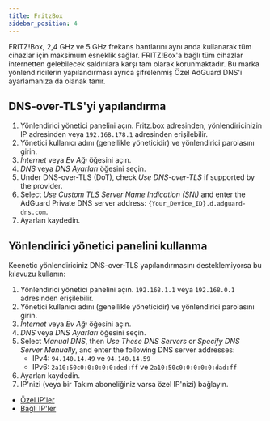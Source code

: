 ```yaml
---
title: FritzBox
sidebar_position: 4
---
```


FRITZ!Box, 2,4 GHz ve 5 GHz frekans bantlarını aynı anda kullanarak tüm cihazlar için maksimum esneklik sağlar. FRITZ!Box'a bağlı tüm cihazlar internetten gelebilecek saldırılara karşı tam olarak korunmaktadır. Bu marka yönlendiricilerin yapılandırması ayrıca şifrelenmiş Özel AdGuard DNS'i ayarlamanıza da olanak tanır.

## DNS-over-TLS'yi yapılandırma

1. Yönlendirici yönetici panelini açın. Fritz.box adresinden, yönlendiricinizin IP adresinden veya `192.168.178.1` adresinden erişilebilir.
2. Yönetici kullanıcı adını (genellikle yöneticidir) ve yönlendirici parolasını girin.
3. _İnternet_ veya _Ev Ağı_ öğesini açın.
4. _DNS_ veya _DNS Ayarları_ öğesini seçin.
5. Under DNS-over-TLS (DoT), check _Use DNS-over-TLS_ if supported by the provider.
6. Select _Use Custom TLS Server Name Indication (SNI)_ and enter the AdGuard Private DNS server address:  `{Your_Device_ID}.d.adguard-dns.com`.
7. Ayarları kaydedin.

## Yönlendirici yönetici panelini kullanma

Keenetic yönlendiriciniz DNS-over-TLS yapılandırmasını desteklemiyorsa bu kılavuzu kullanın:

1. Yönlendirici yönetici panelini açın. `192.168.1.1` veya `192.168.0.1` adresinden erişilebilir.
2. Yönetici kullanıcı adını (genellikle yöneticidir) ve yönlendirici parolasını girin.
3. _İnternet_ veya _Ev Ağı_ öğesini açın.
4. _DNS_ veya _DNS Ayarları_ öğesini seçin.
5. Select _Manual DNS_, then _Use These DNS Servers_ or _Specify DNS Server Manually_, and enter the following DNS server addresses:
   - IPv4: `94.140.14.49` ve `94.140.14.59`
   - IPv6: `2a10:50c0:0:0:0:0:ded:ff` ve `2a10:50c0:0:0:0:0:dad:ff`
6. Ayarları kaydedin.
7. IP'nizi (veya bir Takım aboneliğiniz varsa özel IP'nizi) bağlayın.

- [Özel IP'ler](/private-dns/connect-devices/other-options/dedicated-ip.md)
- [Bağlı IP'ler](/private-dns/connect-devices/other-options/linked-ip.md)
